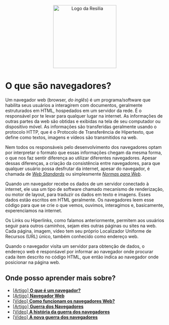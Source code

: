 <!-- VARIAVEIS -->
[web-standards]: https://www.w3.org/standards/
[what-is-a-browser]: https://www.mozilla.org/pt-BR/firefox/browsers/what-is-a-browser/
[navegador-web-wikipedia]: https://pt.wikipedia.org/wiki/Navegador_web
[guerra-dos-navegadores-wikipedia]: https://pt.wikipedia.org/wiki/Guerra_dos_navegadores
[guerra-dos-navegadores-historia]: https://www.youtube.com/watch?v=3yTDZTKwj-o
[nova-guerra-dos-navegadores]: https://www.youtube.com/watch?v=T__tMnXvZUU
[como-funcionam-os-navegadores]: https://www.youtube.com/watch?v=kDy62zaCHZE
<!-- FIM DAS VARIAVEIS -->

<p align="center">
    <img src="./assets/images/resilia_logo.png" alt="Logo da Resilia" width="200px">
</p>

# O que são navegadores?
Um navegador web (browser, _do inglês_) é um programa/software que habilita seus usuários a interagirem com documentos, geralmente estruturados em HTML, hospedados em um servidor da rede. É o responsável por te levar para qualquer lugar na internet. As informações de outras partes da web são obtidas e exibidas na tela de seu computador ou dispositivo móvel. As informações são transferidas geralmente usando o protocolo HTTP, que é o Protocolo de Transferência de Hipertexto, que define como textos, imagens e vídeos são transmitidos na web.

Nem todos os responsáveis pelo desenvolvimento dos navegadores optam por interpretar o formato que essas informações chegam da mesma forma, o que nos faz sentir diferença ao utilizar diferentes navegadores. Apesar dessas diferenças, a criação da consistência entre navegadores, para que qualquer usuário possa desfrutar da internet, apesar do navegador, é chamada de [_Web Standards_](web-standards) ou simplesmente [_Normas para Web_](web-standards).

Quando um navegador recebe os dados de um servidor conectado à internet, ele usa um tipo de software chamado mecanismo de renderização, ou motor de layout, para traduzir os dados em texto e imagens. Esses dados estão escritos em HTML geralmente. Os navegadores leem esse código para que se crie o que vemos, ouvimos, interagimos e, basicamente, experenciamos na internet.

Os Links ou Hiperlinks, como falamos anteriormente, permitem aos usuários seguir para outros caminhos, sejam eles outras páginas ou sites na web. Cada página, imagem, vídeo tem seu próprio Localizador Uniforme de Recursos (URL) único, também conhecido como endereço web.

Quando o navegador visita um servidor para obtenção de dados, o endereço web é responśavel por informar ao navegador onde procurar cada item descrito no código HTML, que então indica ao navegador onde posicionar na página web.

## Onde posso aprender mais sobre?
- [[Artigo] **O que é um navegador?**][what-is-a-browser]
- [[Artigo] **Navegador Web**][navegador-web-wikipedia]
- [[Vídeo] **Como funcionam os navegadores Web?**][como-funcionam-os-navegadores]
- [[Artigo] **Guerra dos Navegadores**][guerra-dos-navegadores-wikipedia]
- [[Vídeo] **A história da guerra dos navegadores** ][guerra-dos-navegadores-historia]
- [[Vídeo] **A nova guerra dos navegadores**][nova-guerra-dos-navegadores]